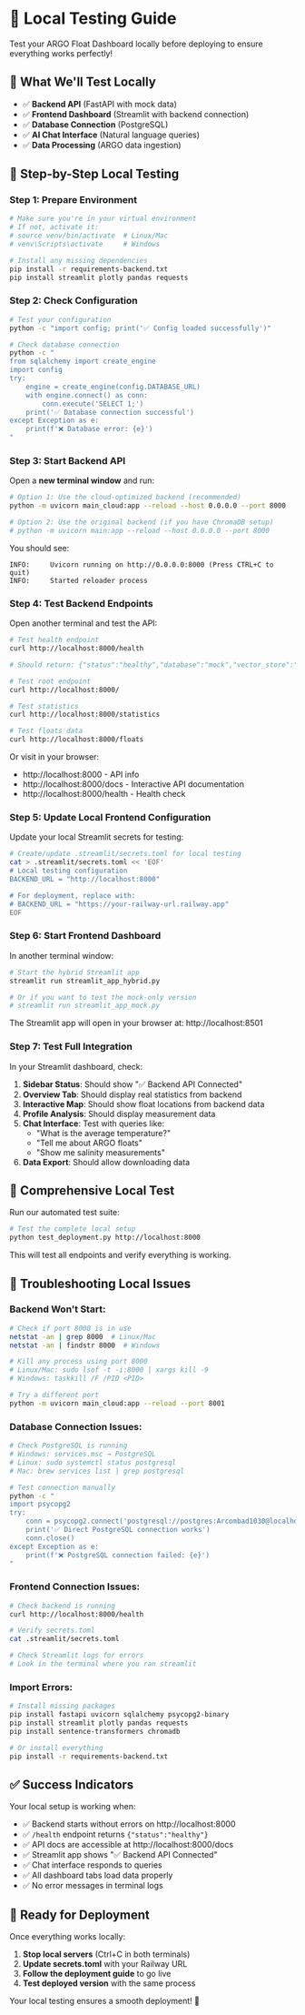# 🧪 Local Testing Guide

Test your ARGO Float Dashboard locally before deploying to ensure everything works perfectly!

## 🎯 **What We'll Test Locally**

- ✅ **Backend API** (FastAPI with mock data)
- ✅ **Frontend Dashboard** (Streamlit with backend connection)
- ✅ **Database Connection** (PostgreSQL)
- ✅ **AI Chat Interface** (Natural language queries)
- ✅ **Data Processing** (ARGO data ingestion)

## 🚀 **Step-by-Step Local Testing**

### **Step 1: Prepare Environment**

```bash
# Make sure you're in your virtual environment
# If not, activate it:
# source venv/bin/activate  # Linux/Mac
# venv\Scripts\activate     # Windows

# Install any missing dependencies
pip install -r requirements-backend.txt
pip install streamlit plotly pandas requests
```

### **Step 2: Check Configuration**

```bash
# Test your configuration
python -c "import config; print('✅ Config loaded successfully')"

# Check database connection
python -c "
from sqlalchemy import create_engine
import config
try:
    engine = create_engine(config.DATABASE_URL)
    with engine.connect() as conn:
        conn.execute('SELECT 1;')
    print('✅ Database connection successful')
except Exception as e:
    print(f'❌ Database error: {e}')
"
```

### **Step 3: Start Backend API**

Open a **new terminal window** and run:

```bash
# Option 1: Use the cloud-optimized backend (recommended)
python -m uvicorn main_cloud:app --reload --host 0.0.0.0 --port 8000

# Option 2: Use the original backend (if you have ChromaDB setup)
# python -m uvicorn main:app --reload --host 0.0.0.0 --port 8000
```

You should see:
```
INFO:     Uvicorn running on http://0.0.0.0:8000 (Press CTRL+C to quit)
INFO:     Started reloader process
```

### **Step 4: Test Backend Endpoints**

Open another terminal and test the API:

```bash
# Test health endpoint
curl http://localhost:8000/health

# Should return: {"status":"healthy","database":"mock","vector_store":"mock"}

# Test root endpoint
curl http://localhost:8000/

# Test statistics
curl http://localhost:8000/statistics

# Test floats data
curl http://localhost:8000/floats
```

Or visit in your browser:
- http://localhost:8000 - API info
- http://localhost:8000/docs - Interactive API documentation
- http://localhost:8000/health - Health check

### **Step 5: Update Local Frontend Configuration**

Update your local Streamlit secrets for testing:

```bash
# Create/update .streamlit/secrets.toml for local testing
cat > .streamlit/secrets.toml << 'EOF'
# Local testing configuration
BACKEND_URL = "http://localhost:8000"

# For deployment, replace with:
# BACKEND_URL = "https://your-railway-url.railway.app"
EOF
```

### **Step 6: Start Frontend Dashboard**

In another terminal window:

```bash
# Start the hybrid Streamlit app
streamlit run streamlit_app_hybrid.py

# Or if you want to test the mock-only version
# streamlit run streamlit_app_mock.py
```

The Streamlit app will open in your browser at: http://localhost:8501

### **Step 7: Test Full Integration**

In your Streamlit dashboard, check:

1. **Sidebar Status**: Should show "✅ Backend API Connected"
2. **Overview Tab**: Should display real statistics from backend
3. **Interactive Map**: Should show float locations from backend data
4. **Profile Analysis**: Should display measurement data
5. **Chat Interface**: Test with queries like:
   - "What is the average temperature?"
   - "Tell me about ARGO floats"
   - "Show me salinity measurements"
6. **Data Export**: Should allow downloading data

## 🧪 **Comprehensive Local Test**

Run our automated test suite:

```bash
# Test the complete local setup
python test_deployment.py http://localhost:8000
```

This will test all endpoints and verify everything is working.

## 🔧 **Troubleshooting Local Issues**

### **Backend Won't Start:**
```bash
# Check if port 8000 is in use
netstat -an | grep 8000  # Linux/Mac
netstat -an | findstr 8000  # Windows

# Kill any process using port 8000
# Linux/Mac: sudo lsof -t -i:8000 | xargs kill -9
# Windows: taskkill /F /PID <PID>

# Try a different port
python -m uvicorn main_cloud:app --reload --port 8001
```

### **Database Connection Issues:**
```bash
# Check PostgreSQL is running
# Windows: services.msc → PostgreSQL
# Linux: sudo systemctl status postgresql
# Mac: brew services list | grep postgresql

# Test connection manually
python -c "
import psycopg2
try:
    conn = psycopg2.connect('postgresql://postgres:Arcombad1030@localhost:5432/argo')
    print('✅ Direct PostgreSQL connection works')
    conn.close()
except Exception as e:
    print(f'❌ PostgreSQL connection failed: {e}')
"
```

### **Frontend Connection Issues:**
```bash
# Check backend is running
curl http://localhost:8000/health

# Verify secrets.toml
cat .streamlit/secrets.toml

# Check Streamlit logs for errors
# Look in the terminal where you ran streamlit
```

### **Import Errors:**
```bash
# Install missing packages
pip install fastapi uvicorn sqlalchemy psycopg2-binary
pip install streamlit plotly pandas requests
pip install sentence-transformers chromadb

# Or install everything
pip install -r requirements-backend.txt
```

## ✅ **Success Indicators**

Your local setup is working when:

- ✅ Backend starts without errors on http://localhost:8000
- ✅ `/health` endpoint returns `{"status":"healthy"}`
- ✅ API docs are accessible at http://localhost:8000/docs
- ✅ Streamlit app shows "✅ Backend API Connected"
- ✅ Chat interface responds to queries
- ✅ All dashboard tabs load data properly
- ✅ No error messages in terminal logs

## 🚀 **Ready for Deployment**

Once everything works locally:

1. **Stop local servers** (Ctrl+C in both terminals)
2. **Update secrets.toml** with your Railway URL
3. **Follow the deployment guide** to go live
4. **Test deployed version** with the same process

Your local testing ensures a smooth deployment! 🌊